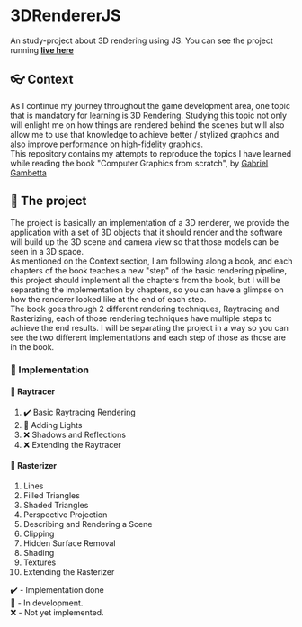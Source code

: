 # 3DRendererJS
An study-project about 3D rendering using JS.
You can see the project running [**live here**](https://arthurobdfv.github.io/3DRendererJS/)

## :eyeglasses: Context
As I continue my journey throughout the game development area, one topic that is mandatory for learning is 3D Rendering. Studying this topic not only will enlight me on how things are rendered behind the scenes but will also allow me to use that knowledge to achieve better / stylized graphics and also improve performance on high-fidelity graphics.<br>
This repository contains my attempts to reproduce the topics I have learned while reading the book "Computer Graphics from scratch", by [Gabriel Gambetta](https://gabrielgambetta.com/)

## :rocket: The project  
The project is basically an implementation of a 3D renderer, we provide the application with a set of 3D objects that it should render and the software will build up the 3D scene and camera view so that those models can be seen in a 3D space. <br>
As mentioned on the Context section, I am following along a book, and each chapters of the book teaches a new "step" of the basic rendering pipeline, this project should implement all the chapters from the book, but I will be separating the implementation by chapters, so you can have a glimpse on how the renderer looked like at the end of each step. <br>
The book goes through 2 different rendering techniques, Raytracing and Rasterizing, each of those rendering techniques have multiple steps to achieve the end results. I will be separating the project in a way so you can see the two different implementations and each step of those as those are in the book.
### :space_invader: Implementation 
#### :gun: Raytracer
1. :heavy_check_mark: Basic Raytracing Rendering
2. :construction: Adding Lights
3. :x: Shadows and Reflections
4. :x: Extending the Raytracer

#### :construction: Rasterizer
1. Lines
2. Filled Triangles
3. Shaded Triangles
4. Perspective Projection
5. Describing and Rendering a Scene
6. Clipping
7. Hidden Surface Removal
8. Shading
9. Textures
10. Extending the Rasterizer

:heavy_check_mark: - Implementation done <br>
:construction: - In development. <br>
:x: - Not yet implemented. <br>
